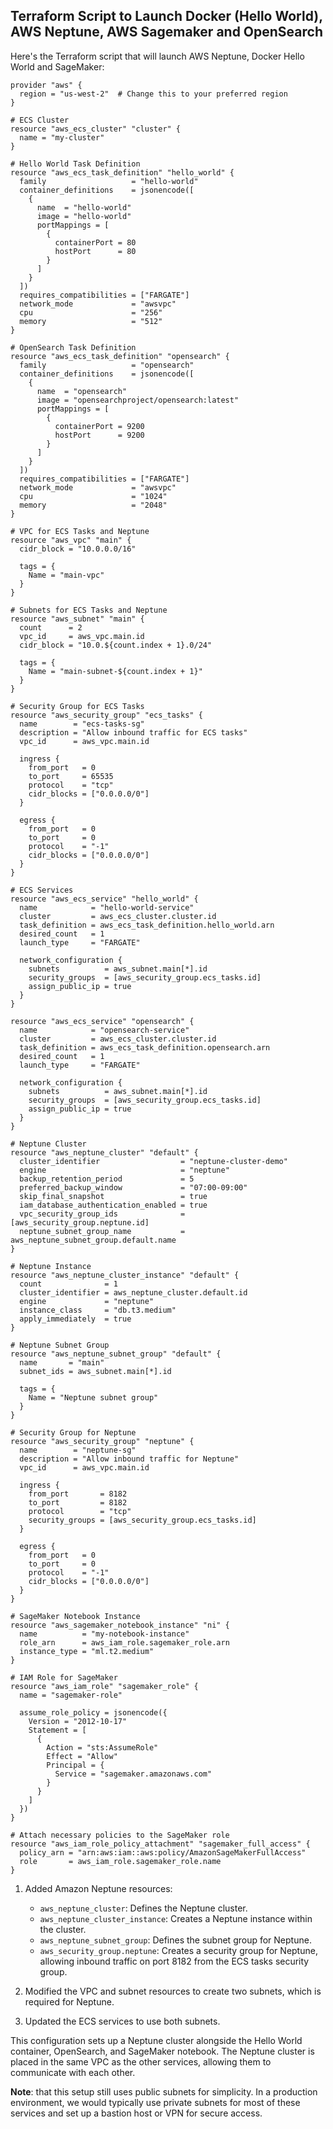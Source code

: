 ## Terraform Script to Launch Docker (Hello World), AWS Neptune, AWS Sagemaker and OpenSearch
Here's the Terraform script that will launch AWS Neptune, Docker Hello World and SageMaker:

```hcl
provider "aws" {
  region = "us-west-2"  # Change this to your preferred region
}

# ECS Cluster
resource "aws_ecs_cluster" "cluster" {
  name = "my-cluster"
}

# Hello World Task Definition
resource "aws_ecs_task_definition" "hello_world" {
  family                   = "hello-world"
  container_definitions    = jsonencode([
    {
      name  = "hello-world"
      image = "hello-world"
      portMappings = [
        {
          containerPort = 80
          hostPort      = 80
        }
      ]
    }
  ])
  requires_compatibilities = ["FARGATE"]
  network_mode             = "awsvpc"
  cpu                      = "256"
  memory                   = "512"
}

# OpenSearch Task Definition
resource "aws_ecs_task_definition" "opensearch" {
  family                   = "opensearch"
  container_definitions    = jsonencode([
    {
      name  = "opensearch"
      image = "opensearchproject/opensearch:latest"
      portMappings = [
        {
          containerPort = 9200
          hostPort      = 9200
        }
      ]
    }
  ])
  requires_compatibilities = ["FARGATE"]
  network_mode             = "awsvpc"
  cpu                      = "1024"
  memory                   = "2048"
}

# VPC for ECS Tasks and Neptune
resource "aws_vpc" "main" {
  cidr_block = "10.0.0.0/16"

  tags = {
    Name = "main-vpc"
  }
}

# Subnets for ECS Tasks and Neptune
resource "aws_subnet" "main" {
  count      = 2
  vpc_id     = aws_vpc.main.id
  cidr_block = "10.0.${count.index + 1}.0/24"

  tags = {
    Name = "main-subnet-${count.index + 1}"
  }
}

# Security Group for ECS Tasks
resource "aws_security_group" "ecs_tasks" {
  name        = "ecs-tasks-sg"
  description = "Allow inbound traffic for ECS tasks"
  vpc_id      = aws_vpc.main.id

  ingress {
    from_port   = 0
    to_port     = 65535
    protocol    = "tcp"
    cidr_blocks = ["0.0.0.0/0"]
  }

  egress {
    from_port   = 0
    to_port     = 0
    protocol    = "-1"
    cidr_blocks = ["0.0.0.0/0"]
  }
}

# ECS Services
resource "aws_ecs_service" "hello_world" {
  name            = "hello-world-service"
  cluster         = aws_ecs_cluster.cluster.id
  task_definition = aws_ecs_task_definition.hello_world.arn
  desired_count   = 1
  launch_type     = "FARGATE"

  network_configuration {
    subnets          = aws_subnet.main[*].id
    security_groups  = [aws_security_group.ecs_tasks.id]
    assign_public_ip = true
  }
}

resource "aws_ecs_service" "opensearch" {
  name            = "opensearch-service"
  cluster         = aws_ecs_cluster.cluster.id
  task_definition = aws_ecs_task_definition.opensearch.arn
  desired_count   = 1
  launch_type     = "FARGATE"

  network_configuration {
    subnets          = aws_subnet.main[*].id
    security_groups  = [aws_security_group.ecs_tasks.id]
    assign_public_ip = true
  }
}

# Neptune Cluster
resource "aws_neptune_cluster" "default" {
  cluster_identifier                  = "neptune-cluster-demo"
  engine                              = "neptune"
  backup_retention_period             = 5
  preferred_backup_window             = "07:00-09:00"
  skip_final_snapshot                 = true
  iam_database_authentication_enabled = true
  vpc_security_group_ids              = [aws_security_group.neptune.id]
  neptune_subnet_group_name           = aws_neptune_subnet_group.default.name
}

# Neptune Instance
resource "aws_neptune_cluster_instance" "default" {
  count              = 1
  cluster_identifier = aws_neptune_cluster.default.id
  engine             = "neptune"
  instance_class     = "db.t3.medium"
  apply_immediately  = true
}

# Neptune Subnet Group
resource "aws_neptune_subnet_group" "default" {
  name       = "main"
  subnet_ids = aws_subnet.main[*].id

  tags = {
    Name = "Neptune subnet group"
  }
}

# Security Group for Neptune
resource "aws_security_group" "neptune" {
  name        = "neptune-sg"
  description = "Allow inbound traffic for Neptune"
  vpc_id      = aws_vpc.main.id

  ingress {
    from_port       = 8182
    to_port         = 8182
    protocol        = "tcp"
    security_groups = [aws_security_group.ecs_tasks.id]
  }

  egress {
    from_port   = 0
    to_port     = 0
    protocol    = "-1"
    cidr_blocks = ["0.0.0.0/0"]
  }
}

# SageMaker Notebook Instance
resource "aws_sagemaker_notebook_instance" "ni" {
  name          = "my-notebook-instance"
  role_arn      = aws_iam_role.sagemaker_role.arn
  instance_type = "ml.t2.medium"
}

# IAM Role for SageMaker
resource "aws_iam_role" "sagemaker_role" {
  name = "sagemaker-role"

  assume_role_policy = jsonencode({
    Version = "2012-10-17"
    Statement = [
      {
        Action = "sts:AssumeRole"
        Effect = "Allow"
        Principal = {
          Service = "sagemaker.amazonaws.com"
        }
      }
    ]
  })
}

# Attach necessary policies to the SageMaker role
resource "aws_iam_role_policy_attachment" "sagemaker_full_access" {
  policy_arn = "arn:aws:iam::aws:policy/AmazonSageMakerFullAccess"
  role       = aws_iam_role.sagemaker_role.name
}
```

1. Added Amazon Neptune resources:
   - `aws_neptune_cluster`: Defines the Neptune cluster.
   - `aws_neptune_cluster_instance`: Creates a Neptune instance within the cluster.
   - `aws_neptune_subnet_group`: Defines the subnet group for Neptune.
   - `aws_security_group.neptune`: Creates a security group for Neptune, allowing inbound traffic on port 8182 from the ECS tasks security group.

2. Modified the VPC and subnet resources to create two subnets, which is required for Neptune.

3. Updated the ECS services to use both subnets.

This configuration sets up a Neptune cluster alongside the Hello World container, OpenSearch, and SageMaker notebook. The Neptune cluster is placed in the same VPC as the other services, allowing them to communicate with each other.

**Note**: that this setup still uses public subnets for simplicity. In a production environment, we would typically use private subnets for most of these services and set up a bastion host or VPN for secure access.
